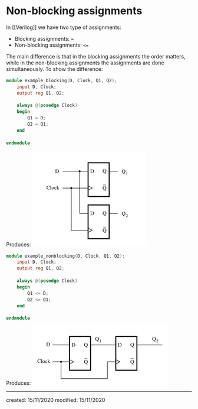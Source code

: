 # Non-blocking assignments
In [[Verilog]] we have two type of assignments:
- Blocking assignments: `=`
- Non-blocking assignments: `<=`

The main difference is that in the blocking assignments the order matters, while in the non-blocking assignments the assignments are done simultaneously.
To show the difference:
```verilog
module example_blocking(D, Clock, Q1, Q2);
	input D, Clock;
	output reg Q1, Q2;
	
	always @(posedge Clock)
	begin
		Q1 = D;
		Q2 = Q1;
	end

endmodule
```
Produces:
![](../Attachments/LD/blocking.png)


```verilog
module example_nonblocking(D, Clock, Q1, Q2);
	input D, Clock;
	output reg Q1, Q2;
	
	always @(posedge Clock)
	begin
		Q1 <= D;
		Q2 <= Q1;
	end

endmodule
```
Produces:
![](../Attachments/LD/nonblocking.png)


---

created: 15/11/2020
modified: 15/11/2020
